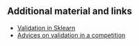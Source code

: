 ## Additional material and links
- [Validation in Sklearn](https://scikit-learn.org/stable/modules/cross_validation.html)
- [Advices on validation in a competition](https://scikit-learn.org/stable/modules/cross_validation.html)
